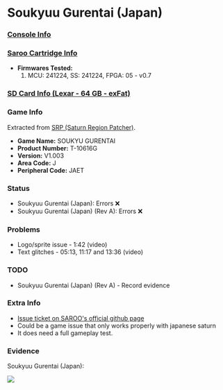 # Soukyuu Gurentai (Japan)

### [Console Info](../../../../../Info/Consoles/VA13/README.md)

### [Saroo Cartridge Info](../../../../../Info/Cartridges/GuangzhouSanStarOnlineShop/1.6/README.md)

- <b>Firmwares Tested:</b>
  1. MCU: 241224, SS: 241224, FPGA: 05 - v0.7

### [SD Card Info (Lexar - 64 GB - exFat)](../../../../../Info/SdCards/Lexar/64GB/exfat/README.md)

### Game Info

Extracted from [SRP (Saturn Region Patcher)](https://segaxtreme.net/resources/saturn-region-patcher.81/download).

- <b>Game Name:</b> SOUKYU GURENTAI
- <b>Product Number:</b> T-10616G
- <b>Version:</b> V1.003
- <b>Area Code:</b> J
- <b>Peripheral Code:</b> JAET

### Status

- Soukyuu Gurentai (Japan): Errors :x:
- Soukyuu Gurentai (Japan) (Rev A): Errors :x:

### Problems

- Logo/sprite issue - 1:42 (video)
- Text glitches - 05:13, 11:17 and 13:36 (video)

### TODO

- Soukyuu Gurentai (Japan) (Rev A) - Record evidence

### Extra Info

- [Issue ticket on SAROO's official github page](https://github.com/tpunix/SAROO/issues/286)
- Could be a game issue that only works properly with japanese saturn
- It does need a full gameplay test.

### Evidence

Soukyuu Gurentai (Japan):

[![](https://img.youtube.com/vi/8RcZDoMLgIQ/0.jpg)](https://www.youtube.com/watch?v=8RcZDoMLgIQ)

